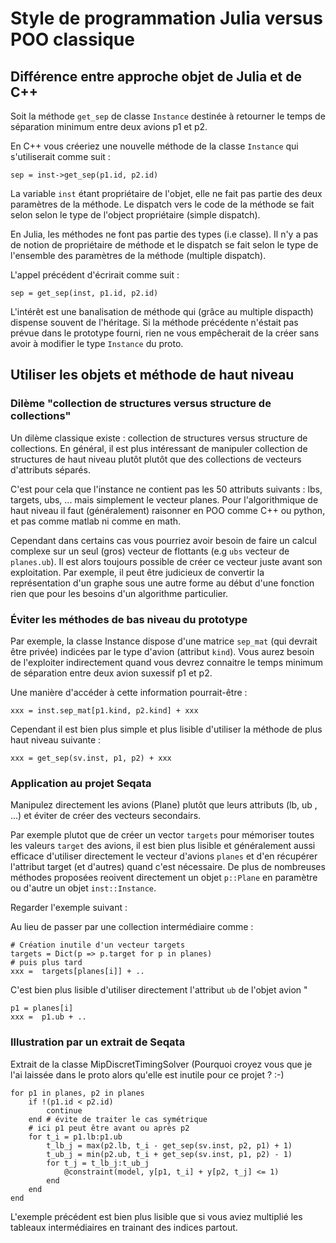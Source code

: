 # Style de programmation Julia versus POO classique


## Différence entre approche objet de Julia et de C++

Soit la méthode `get_sep` de classe `Instance` destinée à retourner le temps de
séparation minimum entre deux avions p1 et p2.

En C++ vous créeriez une nouvelle méthode de la classe `Instance` qui 
s'utiliserait comme suit :

```
sep = inst->get_sep(p1.id, p2.id)
```
La variable `inst` étant propriétaire de l'objet, elle ne fait pas partie des deux paramètres de la méthode. Le dispatch vers le code de la méthode 
se fait selon selon le type de l'object propriétaire (simple dispatch).

En Julia, les méthodes ne font pas partie des types (i.e classe). Il n'y a pas de notion de propriétaire de méthode et le dispatch se fait selon le type de l'ensemble des paramètres de la méthode (multiple dispatch).

L'appel précédent d'écrirait comme suit :
```
sep = get_sep(inst, p1.id, p2.id)
```

L'intérêt est une banalisation de méthode qui (grâce au multiple dispacth) dispense souvent de l'héritage. Si la méthode précédente n'éstait pas prévue dans le prototype fourni, rien ne vous empêcherait de la créer sans avoir à modifier le type `Instance` du proto.



## Utiliser les objets et méthode de haut niveau

### Dilème "collection de structures versus structure de collections"

Un dilème classique existe : collection de structures versus structure de collections.
En général, il est plus intéressant de manipuler collection de structures de haut niveau plutôt plutôt que des collections de vecteurs d'attributs séparés.



C'est pour cela que l'instance ne contient pas les 50 attributs suivants : lbs, targets, ubs, ... mais simplement le vecteur planes. Pour l'algorithmique de haut niveau il faut (généralement) raisonner en POO comme C++ ou python, et pas comme matlab ni comme en math. 

Cependant dans certains cas vous pourriez avoir besoin de faire un calcul complexe sur un seul (gros) vecteur de flottants (e.g `ubs` 
vecteur de `planes.ub`).
Il est alors toujours possible de créer ce vecteur juste avant son exploitation. Par exemple, il peut être judicieux de convertir la représentation d'un graphe sous une autre forme au début d'une fonction
rien que pour les besoins d'un algorithme particulier.

### Éviter les méthodes de bas niveau du prototype

Par exemple, la classe Instance dispose d'une matrice `sep_mat` (qui devrait
être privée) indicées par le type d'avion (attribut `kind`).
Vous aurez besoin de l'exploiter indirectement quand vous devrez connaitre 
le temps minimum de séparation entre deux avion suxessif p1 et p2.

Une manière d'accéder à cette information pourrait-être :

```
xxx = inst.sep_mat[p1.kind, p2.kind] + xxx
```

Cependant il est bien plus simple et plus lisible d'utiliser la méthode
de plus haut niveau suivante :

```
xxx = get_sep(sv.inst, p1, p2) + xxx
```

### Application au projet Seqata

Manipulez directement les avions (Plane) plutôt que leurs attributs (lb, ub , ...) et éviter de créer des vecteurs secondairs.

Par exemple plutot que de créer un vector `targets` pour mémoriser toutes les valeurs `target` des avions, il est bien plus lisible et généralement aussi efficace d'utiliser directement le vecteur d'avions `planes` et d'en récupérer l'attribut target (et d'autres) quand c'est nécessaire. De plus de nombreuses méthodes proposées reoivent directement un objet `p::Plane` en paramètre ou d'autre un objet `inst::Instance`.

Regarder l'exemple suivant :

Au lieu de passer par une collection intermédiaire comme :
```
# Création inutile d'un vecteur targets
targets = Dict(p => p.target for p in planes)
# puis plus tard 
xxx =  targets[planes[i]] + ..
```

C'est bien plus lisible d'utiliser directement l'attribut `ub` de l'objet
avion "
```
p1 = planes[i]
xxx =  p1.ub + ..
```

### Illustration par un extrait de Seqata


Extrait de la classe MipDiscretTimingSolver (Pourquoi croyez vous que je 
l'ai laissée dans le proto alors qu'elle est inutile pour ce projet ? :-) 

```
for p1 in planes, p2 in planes
    if !(p1.id < p2.id)
        continue
    end # évite de traiter le cas symétrique
    # ici p1 peut être avant ou après p2
    for t_i = p1.lb:p1.ub
        t_lb_j = max(p2.lb, t_i - get_sep(sv.inst, p2, p1) + 1) 
        t_ub_j = min(p2.ub, t_i + get_sep(sv.inst, p1, p2) - 1) 
        for t_j = t_lb_j:t_ub_j
            @constraint(model, y[p1, t_i] + y[p2, t_j] <= 1)
        end
    end
end
```

L'exemple précédent est bien plus lisible que si vous aviez multiplié les tableaux intermédiaires en trainant des indices partout.



